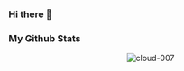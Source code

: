 ### Hi there 👋

### My Github Stats
<p align="center"> <img src="https://github-readme-stats.vercel.app/api?username=cloud-007&show_icons=true&count_private=true&theme=dark" alt="cloud-007" />

<!--
**cloud-007/cloud-007** is a ✨ _special_ ✨ repository because its `README.md` (this file) appears on your GitHub profile.

Here are some ideas to get you started:

- 🔭 I’m currently working on ...
- 🌱 I’m currently learning ...
- 👯 I’m looking to collaborate on ...
- 🤔 I’m looking for help with ...
- 💬 Ask me about ...
- 📫 How to reach me: ...
- 😄 Pronouns: ...
- ⚡ Fun fact: ...
-->
